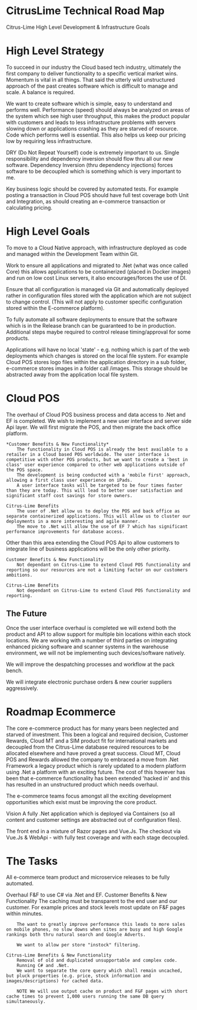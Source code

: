 # CitrusLime Technical Road Map 
Citrus-Lime High Level Development & Infrastructure Goals

# High Level Strategy

To succeed in our industry the Cloud based tech industry, ultimately the first company to deliver functionality to a specific vertical market wins. Momentum is vital in all things. That said the utterly wild unstructured approach of the past creates software which is difficult to manage and scale. A balance is required. 

We want to create software which is simple, easy to understand and performs well. Performance (speed) should always be analyzed on areas of the system which see high user throughput, this makes the product popular with customers and leads to less infrastructure problems with servers slowing down or applications crashing as they are starved of resource. Code which performs well is essential. This also helps us keep our pricing low by requiring less infrastructure.

DRY (Do Not Repeat Yourself) code is extremely important to us. Single responsibility and dependency inversion should flow thru all our new software. Dependency Inversion (thru dependency injections) forces software to be decoupled which is something which is very important to me. 

Key business logic should be covered by automated tests. For example posting a transaction in Cloud POS should have full test coverage both Unit and Integration, as should creating an e-commerce transaction or calculating pricing. 

# High Level Goals

To move to a Cloud Native approach, with infrastructure deployed as code and managed within the Development Team within Git. 

Work to ensure all applications and migrated to .Net (what was once called Core) this allows applications to be containerized (placed in Docker images) and run on low cost Linux servers, it also encourages/forces the use of DI.

Ensure that all configuration is managed via Git and automatically deployed rather in configuration files stored with the application which are not subject to change control. (This will not apply to customer specific configuration stored within the E-commerce platform). 

To fully automate all software deployments to ensure that the software which is in the Release branch can be guaranteed to be in production. Additional steps maybe required to control release timing/approval for some products. 

Applications will have no local 'state' - e.g. nothing which is part of the web deployments which changes is stored on the local file system. For example Cloud POS stores logo files within the application directory in a sub folder, e-commerce stores images in a folder call /images. This storage should be abstracted away from the application local file system. 

# Cloud POS

The overhaul of Cloud POS business process and data access to .Net and EF is completed. We wish to implement a new user interface and server side Api layer. We will first migrate the POS, and then migrate the back office platform. 

    *Customer Benefits & New Functionality*
        The functionality in Cloud POS is already the best available to a retailer in a Cloud based POS worldwide. The user interface is competitive with other POS products, but we want to create a 'best in class' user experience compared to other web applications outside of the POS space. 
        The development is being conducted with a 'mobile first' approach, allowing a first class user experience on iPads. 
        A user interface tasks will be targeted to be four times faster than they are today. This will lead to better user satisfaction and significant staff cost savings for store owners. 

    Citrus-Lime Benefits
        The user of .Net allow us to deploy the POS and back office as separate containerized applications. This will allow us to cluster our deployments in a more interesting and agile manner. 
        The move to .Net will allow the use of EF 7 which has significant performance improvements for database access.

Other than this area extending the Cloud POS Api to allow customers to integrate line of business applications will be the only other priority. 

    Customer Benefits & New Functionality
        Not dependant on Citrus-Lime to extend Cloud POS functionality and reporting so our resources are not a limiting factor on our customers ambitions.

    Citrus-Lime Benefits
        Not dependant on Citrus-Lime to extend Cloud POS functionality and reporting.

## The Future

Once the user interface overhaul is completed we will extend both the product and API to allow support for multiple bin locations within each stock locations. We are working with a number of third parties on integrating enhanced picking software and scanner systems in the warehouse environment, we will not be implementing such devices/software natively. 

We will improve the despatching processes and workflow at the pack bench. 

We will integrate electronic purchase orders & new courier suppliers aggressively. 

# Roadmap Ecommerce
The core e-commerce product has for many years been neglected and starved of investment. This been a logical and required decision, Customer Rewards, Cloud MT and a SIM product fit for international markets and decoupled from the Citrus-Lime database required resources to be allocated elsewhere and have proved a great success. Cloud MT, Cloud POS and Rewards allowed the company to embraced a move from .Net Framework a legacy product which is rarely updated to a modern platform using .Net a platform with an exciting future. The cost of this however has been that e-commerce functionality has been extended 'hacked in' and this has resulted in an unstructured product which needs overhaul. 

The e-commerce teams focus amongst all the exciting development opportunities which exist must be improving the core product. 

Vision
A fully .Net application which is deployed via Containers (so all content and customer settings are abstracted out of configuration files).

The front end in a mixture of Razor pages and Vue.Js. 
The checkout via Vue.Js & WebApi - with fully test coverage and with each stage decoupled. 
 
 # The Tasks
All e-commerce team product and microservice releases to be fully automated. 

Overhaul F&F to use C# via .Net and EF. 
    Customer Benefits & New Functionality
        The caching must be transparent to the end user and our customer. For example prices and stock levels most update on F&F pages within minutes. 

        The want to greatly improve performance this leads to more sales on mobile phones, no slow downs when sites are busy and high Google rankings both thru natural search and Google Adverts.

        We want to allow per store "instock" filtering.

    Citrus-Lime Benefits & New Functionality
        Removal of old and duplicated unsupportable and complex code. 
        Running C# and .Net.
        We want to separate the core query which shall remain uncached, but pluck properties (e.g. price, stock information and images/descriptions) for cached data. 

        NOTE We will use output cache on product and F&F pages with short cache times to prevent 1,000 users running the same DB query simultaneously. 



